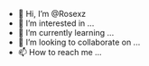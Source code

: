 - 👋 Hi, I’m @Rosexz
- 👀 I’m interested in ...
- 🌱 I’m currently learning ...
- 💞️ I’m looking to collaborate on ...
- 📫 How to reach me ...

<!---
Rosexz/Rosexz is a ✨ special ✨ repository because its `README.md` (this file) appears on your GitHub profile.
You can click the Preview link to take a look at your changes.
--->
